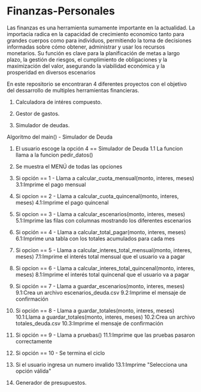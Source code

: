 # Finanzas-Personales
Las finanzas es una herramienta sumamente importante en la actualidad. La importacia radica en la capacidad de crecimiento economico tanto para grandes cuerpos como para individuos, permitiendo la toma de decisiones informadas sobre cómo obtener, administrar y usar los recursos monetarios. Su función es clave para la planificación de metas a largo plazo, la gestión de riesgos, el cumplimiento de obligaciones y la maximización del valor, asegurando la viabilidad económica y la prosperidad en diversos escenarios

En este repositorio se encontraran 4 diferentes proyectos con el objetivo del dessarrollo de multiples herramientas financieras.

1. Calculadora de intéres compuesto.
2. Gestor de gastos.
  
3. Simulador de deudas.

Algoritmo del main() - Simulador de Deuda

1. El usuario escoge la opción 4 == Simulador de Deuda
   1.1 La funcion llama a la funcion pedir_datos() 


2. Se muestra el MENÚ de todas las opciones


3. Si opción == 1 - Llama a calcular_cuota_mensual(monto, interes, meses)
   3.1:Imprime el pago mensual


4. Si opcion == 2 - Llama a calcular_cuota_quincenal(monto, interes, meses)
   4.1:Imprime el pago quincenal
   
5. Si opcion == 3 - Llama a calcular_escenarios(monto, interes, meses)
   5.1:Imprime las filas con columnas mostrando los diferentes escenarios


6. Si opción == 4 - Llama a calcular_total_pagar(monto, interes, meses)
   6.1:Imprime una tabla con los totales acumulados para cada mes


7. Si opcion == 5 - Llama a calcular_interes_total_mensual(monto, interes, meses)
   7.1:Imprime el interés total mensual que el usuario va a pagar 


8. Si opcion == 6 - Llama a calcular_interes_total_quincenal(monto, interes, meses)
   8.1:Imprime el interés total quincenal que el usuario va a pagar


9. Si opción == 7 - Llama a guardar_escenarios(monto, interes, meses)
   9.1:Crea un archivo escenarios_deuda.csv
   9.2:Imprime el mensaje de confirmación


10. Si opción == 8 - Llama a guardar_totales(monto, interes, meses)
   10.1:Llama a guardar_totales(monto, interes, meses)
   10.2:Crea un archivo totales_deuda.csv
   10.3:Imprime el mensaje de confirmación


11. Si opción == 9 - Llama a pruebas()
   11.1:Imprime que las pruebas pasaron correctamente


12. Si opción == 10 - Se termina el ciclo


13. Si el usuario ingresa un numero invalido
   13.1:Imprime "Selecciona una opción válida"





   
4. Generador de presupuestos.
